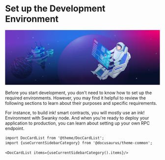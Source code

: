 # Set up the Development Environment
![Development Environment](../assets/environment.png)

Before you start development, you don't need to know how to set up the required environments. However, you may find it helpful to review the following sections to learn about their purposes and specific requirements.

For instance, to build ink! smart contracts, you will mostly use an ink! Environment with Swanky node. And when you're ready to deploy your application to production, you can learn about setting up your own RPC endpoint.

```mdx-code-block
import DocCardList from '@theme/DocCardList';
import {useCurrentSidebarCategory} from '@docusaurus/theme-common';

<DocCardList items={useCurrentSidebarCategory().items}/>
```
